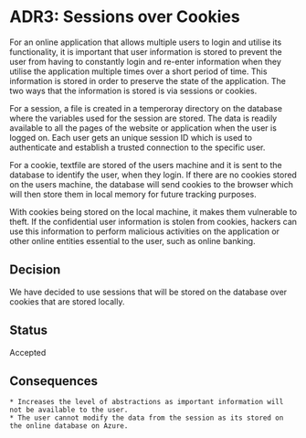 # ADR3: Sessions over Cookies

For an online application that allows multiple users to login and utilise its functionality, it is important that user information is stored to prevent the user from having to constantly login and re-enter information when they utilise the application multiple times over a short period of time. This information is stored in order to preserve the state of the application. The two ways that the information is stored is via sessions or cookies.

For a session, a file is created in a temperoray directory on the database where the variables used for the session are stored. The data is readily available to all the pages of the website or application when the user is logged on. Each user gets an unique session ID which is used to authenticate and establish a trusted connection to the specific user.

For a cookie, textfile are stored of the users machine and it is sent to the database to identify the user, when they login. If there are no cookies stored on the users machine, the database will send cookies to the browser which will then store them in local memory for future tracking purposes.

With cookies being stored on the local machine, it makes them vulnerable to theft. If the confidential user information is stolen from cookies, hackers can use this information to perform malicious activities on the application or other online entities essential to the user, such as online banking.

## Decision

We have decided to use sessions that will be stored on the database over cookies that are stored locally.

## Status

Accepted

## Consequences

    * Increases the level of abstractions as important information will not be available to the user.
    * The user cannot modify the data from the session as its stored on the online database on Azure.